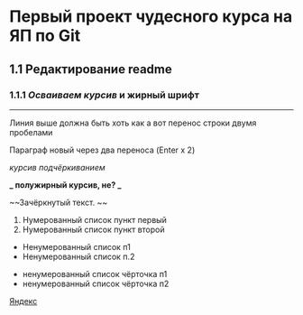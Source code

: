 # Первый проект чудесного курса на ЯП по Git

## 1.1 Редактирование readme

### 1.1.1 *Осваиваем курсив* и **жирный шрифт**
---
Линия выше должна быть хоть как  а вот перенос строки двумя пробелами

Параграф новый через два переноса (Enter x 2)

_курсив_ _подчёркиванием_

**_ полужирный курсив, не? _**

~~Зачёркнутый текст. ~~

1. Нумерованный список пункт первый
2. Нумерованный список пункт второй

* Ненумерованный список п1
* Ненумерованный список п.2

- ненумерованный список чёрточка п1
- ненумерованный список чёрточка п2

[Яндекс](https://www.ya.ru "Яндекс, блин")



